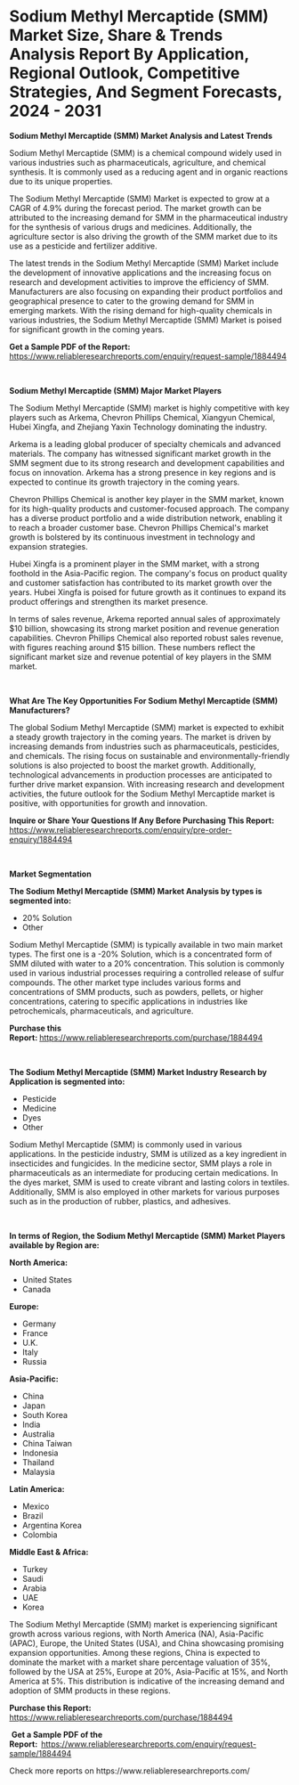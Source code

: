 <p><h1>Sodium Methyl Mercaptide (SMM) Market Size, Share & Trends Analysis Report By Application, Regional Outlook, Competitive Strategies, And Segment Forecasts, 2024 - 2031</h1></p><p><strong>Sodium Methyl Mercaptide (SMM) Market Analysis and Latest Trends</strong></p>
<p><p>Sodium Methyl Mercaptide (SMM) is a chemical compound widely used in various industries such as pharmaceuticals, agriculture, and chemical synthesis. It is commonly used as a reducing agent and in organic reactions due to its unique properties. </p><p>The Sodium Methyl Mercaptide (SMM) Market is expected to grow at a CAGR of 4.9% during the forecast period. The market growth can be attributed to the increasing demand for SMM in the pharmaceutical industry for the synthesis of various drugs and medicines. Additionally, the agriculture sector is also driving the growth of the SMM market due to its use as a pesticide and fertilizer additive. </p><p>The latest trends in the Sodium Methyl Mercaptide (SMM) Market include the development of innovative applications and the increasing focus on research and development activities to improve the efficiency of SMM. Manufacturers are also focusing on expanding their product portfolios and geographical presence to cater to the growing demand for SMM in emerging markets. With the rising demand for high-quality chemicals in various industries, the Sodium Methyl Mercaptide (SMM) Market is poised for significant growth in the coming years.</p></p>
<p><strong>Get a Sample PDF of the Report:&nbsp;</strong> <a href="https://www.reliableresearchreports.com/enquiry/request-sample/1884494">https://www.reliableresearchreports.com/enquiry/request-sample/1884494</a></p>
<p>&nbsp;</p>
<p><strong>Sodium Methyl Mercaptide (SMM) Major Market Players</strong></p>
<p><p>The Sodium Methyl Mercaptide (SMM) market is highly competitive with key players such as Arkema, Chevron Phillips Chemical, Xiangyun Chemical, Hubei Xingfa, and Zhejiang Yaxin Technology dominating the industry. </p><p>Arkema is a leading global producer of specialty chemicals and advanced materials. The company has witnessed significant market growth in the SMM segment due to its strong research and development capabilities and focus on innovation. Arkema has a strong presence in key regions and is expected to continue its growth trajectory in the coming years.</p><p>Chevron Phillips Chemical is another key player in the SMM market, known for its high-quality products and customer-focused approach. The company has a diverse product portfolio and a wide distribution network, enabling it to reach a broader customer base. Chevron Phillips Chemical's market growth is bolstered by its continuous investment in technology and expansion strategies.</p><p>Hubei Xingfa is a prominent player in the SMM market, with a strong foothold in the Asia-Pacific region. The company's focus on product quality and customer satisfaction has contributed to its market growth over the years. Hubei Xingfa is poised for future growth as it continues to expand its product offerings and strengthen its market presence.</p><p>In terms of sales revenue, Arkema reported annual sales of approximately $10 billion, showcasing its strong market position and revenue generation capabilities. Chevron Phillips Chemical also reported robust sales revenue, with figures reaching around $15 billion. These numbers reflect the significant market size and revenue potential of key players in the SMM market.</p></p>
<p>&nbsp;</p>
<p><strong>What Are The Key Opportunities For Sodium Methyl Mercaptide (SMM) Manufacturers?</strong></p>
<p><p>The global Sodium Methyl Mercaptide (SMM) market is expected to exhibit a steady growth trajectory in the coming years. The market is driven by increasing demands from industries such as pharmaceuticals, pesticides, and chemicals. The rising focus on sustainable and environmentally-friendly solutions is also projected to boost the market growth. Additionally, technological advancements in production processes are anticipated to further drive market expansion. With increasing research and development activities, the future outlook for the Sodium Methyl Mercaptide market is positive, with opportunities for growth and innovation.</p></p>
<p><strong>Inquire or Share Your Questions If Any Before Purchasing This Report:</strong> <a href="https://www.reliableresearchreports.com/enquiry/pre-order-enquiry/1884494">https://www.reliableresearchreports.com/enquiry/pre-order-enquiry/1884494</a></p>
<p>&nbsp;</p>
<p><strong>Market Segmentation</strong></p>
<p><strong>The Sodium Methyl Mercaptide (SMM) Market Analysis by types is segmented into:</strong></p>
<p><ul><li>20% Solution</li><li>Other</li></ul></p>
<p><p>Sodium Methyl Mercaptide (SMM) is typically available in two main market types. The first one is a -20% Solution, which is a concentrated form of SMM diluted with water to a 20% concentration. This solution is commonly used in various industrial processes requiring a controlled release of sulfur compounds. The other market type includes various forms and concentrations of SMM products, such as powders, pellets, or higher concentrations, catering to specific applications in industries like petrochemicals, pharmaceuticals, and agriculture.</p></p>
<p><strong>Purchase this Report:&nbsp;</strong><a href="https://www.reliableresearchreports.com/purchase/1884494">https://www.reliableresearchreports.com/purchase/1884494</a></p>
<p>&nbsp;</p>
<p><strong>The Sodium Methyl Mercaptide (SMM) Market Industry Research by Application is segmented into:</strong></p>
<p><ul><li>Pesticide</li><li>Medicine</li><li>Dyes</li><li>Other</li></ul></p>
<p><p>Sodium Methyl Mercaptide (SMM) is commonly used in various applications. In the pesticide industry, SMM is utilized as a key ingredient in insecticides and fungicides. In the medicine sector, SMM plays a role in pharmaceuticals as an intermediate for producing certain medications. In the dyes market, SMM is used to create vibrant and lasting colors in textiles. Additionally, SMM is also employed in other markets for various purposes such as in the production of rubber, plastics, and adhesives.</p></p>
<p>&nbsp;</p>
<p><strong>In terms of Region, the Sodium Methyl Mercaptide (SMM) Market Players available by Region are:</strong></p>
<p>
    <p> <strong> North America: </strong>
        <ul>
            <li>United States</li>
            <li>Canada</li>
        </ul>
        </p> 
    <p> <strong> Europe: </strong>
        <ul>
            <li>Germany</li>
            <li>France</li>
            <li>U.K.</li>
            <li>Italy</li>
            <li>Russia</li>
        </ul>
        </p> 
    <p> <strong> Asia-Pacific: </strong>
        <ul>
            <li>China</li>
            <li>Japan</li>
            <li>South Korea</li>
            <li>India</li>
            <li>Australia</li>
            <li>China Taiwan</li>
            <li>Indonesia</li>
            <li>Thailand</li>
            <li>Malaysia</li>
        </ul>
        </p> 
    <p> <strong> Latin America: </strong>
        <ul>
            <li>Mexico</li>
            <li>Brazil</li>
            <li>Argentina Korea</li>
            <li>Colombia</li>
        </ul>
        </p> 
    <p> <strong> Middle East & Africa: </strong>
        <ul>
            <li>Turkey</li>
            <li>Saudi</li>
            <li>Arabia</li>
            <li>UAE</li>
            <li>Korea</li>
        </ul>
    </p>
    </p>
<p><p>The Sodium Methyl Mercaptide (SMM) market is experiencing significant growth across various regions, with North America (NA), Asia-Pacific (APAC), Europe, the United States (USA), and China showcasing promising expansion opportunities. Among these regions, China is expected to dominate the market with a market share percentage valuation of 35%, followed by the USA at 25%, Europe at 20%, Asia-Pacific at 15%, and North America at 5%. This distribution is indicative of the increasing demand and adoption of SMM products in these regions.</p></p>
<p><strong>Purchase this Report: </strong><a href="https://www.reliableresearchreports.com/purchase/1884494">https://www.reliableresearchreports.com/purchase/1884494</a></p>
<p>&nbsp;<strong>Get a Sample PDF of the Report:&nbsp;&nbsp;</strong><a href="https://www.reliableresearchreports.com/enquiry/request-sample/1884494">https://www.reliableresearchreports.com/enquiry/request-sample/1884494</a></p>
<p><strong></strong></p>
<p>Check more reports on https://www.reliableresearchreports.com/</p>